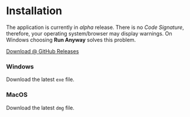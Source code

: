 # Installation

The application is currently in _alpha_ release. There is no _Code Signature_, therefore, your operating system/browser may display warnings. On Windows choosing **Run Anyway** solves this problem.

[Download @ GitHub Releases](https://github.com/exam-simulator/simulator/releases)

### Windows

Download the latest `exe` file.

### MacOS

Download the latest `dmg` file.


